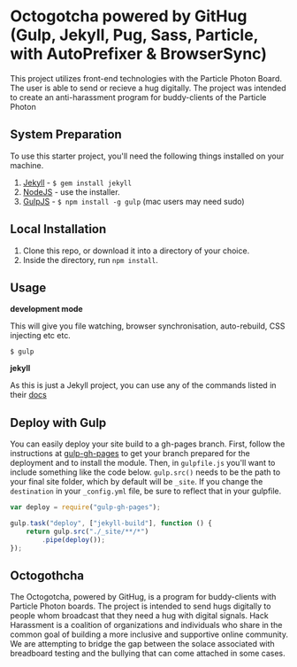 Octogotcha powered by GitHug (Gulp, Jekyll, Pug, Sass, Particle, with AutoPrefixer &amp; BrowserSync)
=============================

This project utilizes front-end technologies with the Particle Photon Board. The user is able to send or recieve a hug digitally. The project was intended to create an anti-harassment program for buddy-clients of the Particle Photon

## System Preparation

To use this starter project, you'll need the following things installed on your machine.

1. [Jekyll](http://jekyllrb.com/) - `$ gem install jekyll`
2. [NodeJS](http://nodejs.org) - use the installer.
3. [GulpJS](https://github.com/gulpjs/gulp) - `$ npm install -g gulp` (mac users may need sudo)

## Local Installation

1. Clone this repo, or download it into a directory of your choice.
2. Inside the directory, run `npm install`.

## Usage

**development mode**

This will give you file watching, browser synchronisation, auto-rebuild, CSS injecting etc etc.

```shell
$ gulp
```

**jekyll**

As this is just a Jekyll project, you can use any of the commands listed in their [docs](http://jekyllrb.com/docs/usage/)

## Deploy with Gulp

You can easily deploy your site build to a gh-pages branch. First, follow the instructions at [gulp-gh-pages](https://github.com/rowoot/gulp-gh-pages) to get your branch prepared for the deployment and to install the module. Then, in `gulpfile.js` you'll want to include something like the code below. `gulp.src()` needs to be the path to your final site folder, which by default will be `_site`. If you change the `destination` in your `_config.yml` file, be sure to reflect that in your gulpfile.



```javascript
var deploy = require("gulp-gh-pages");

gulp.task("deploy", ["jekyll-build"], function () {
    return gulp.src("./_site/**/*")
        .pipe(deploy());
});
```
## Octogothcha

The Octogotcha, powered by GitHug, is a program for buddy-clients with Particle Photon boards. The project is intended to send hugs digitally to people whom broadcast that they need a hug with digital signals. Hack Harassment is a coalition of organizations and individuals who share in the common goal of building a more inclusive and supportive online community. We are attempting to bridge the gap between the solace associated with breadboard testing and the bullying that can come attached in some cases. 

